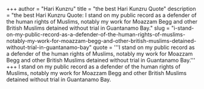 +++
author = "Hari Kunzru"
title = "the best Hari Kunzru Quote"
description = "the best Hari Kunzru Quote: I stand on my public record as a defender of the human rights of Muslims, notably my work for Moazzam Begg and other British Muslims detained without trial in Guantanamo Bay."
slug = "i-stand-on-my-public-record-as-a-defender-of-the-human-rights-of-muslims-notably-my-work-for-moazzam-begg-and-other-british-muslims-detained-without-trial-in-guantanamo-bay"
quote = '''I stand on my public record as a defender of the human rights of Muslims, notably my work for Moazzam Begg and other British Muslims detained without trial in Guantanamo Bay.'''
+++
I stand on my public record as a defender of the human rights of Muslims, notably my work for Moazzam Begg and other British Muslims detained without trial in Guantanamo Bay.

